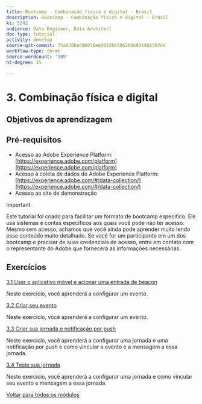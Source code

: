 ```yaml
---
title: Bootcamp - Combinação física e digital - Brasil
description: Bootcamp - Combinação física e digital - Brasil
kt: 5342
audience: Data Engineer, Data Architect
doc-type: tutorial
activity: develop
source-git-commit: 75a878ba596078e6d013b65062606931402302dd
workflow-type: tm+mt
source-wordcount: '209'
ht-degree: 1%

---
```


# 3. Combinação física e digital

## Objetivos de aprendizagem

## Pré-requisitos

- Acesso ao Adobe Experience Platform: [https://experience.adobe.com/platform](https://experience.adobe.com/platform)
- Acesso à coleta de dados do Adobe Experience Platform: [https://experience.adobe.com/#/data-collection/](https://experience.adobe.com/#/data-collection/)
- Acesso ao site de demonstração

>[!IMPORTANT]
>
>Este tutorial foi criado para facilitar um formato de bootcamp específico. Ele usa sistemas e contas específicos aos quais você pode não ter acesso. Mesmo sem acesso, achamos que você ainda pode aprender muito lendo esse conteúdo muito detalhado. Se você for um participante em um dos bootcamp e precisar de suas credenciais de acesso, entre em contato com o representante do Adobe que fornecerá as informações necessárias.

## Exercícios

[3.1 Usar o aplicativo móvel e acionar uma entrada de beacon](./ex1.md)

Neste exercício, você aprenderá a configurar um evento.

[3.2 Criar seu evento](./ex2.md)

Neste exercício, você aprenderá a configurar um evento.

[3.3 Criar sua jornada e notificação por push](./ex3.md)

Neste exercício, você aprenderá a configurar uma jornada e uma notificação por push e como vincular o evento e a mensagem a essa jornada.

[3.4 Teste sua jornada](./ex4.md)

Neste exercício, você aprenderá a configurar uma jornada e como vincular seu evento e mensagem a essa jornada.

[Voltar para todos os módulos](../../overview.md)
